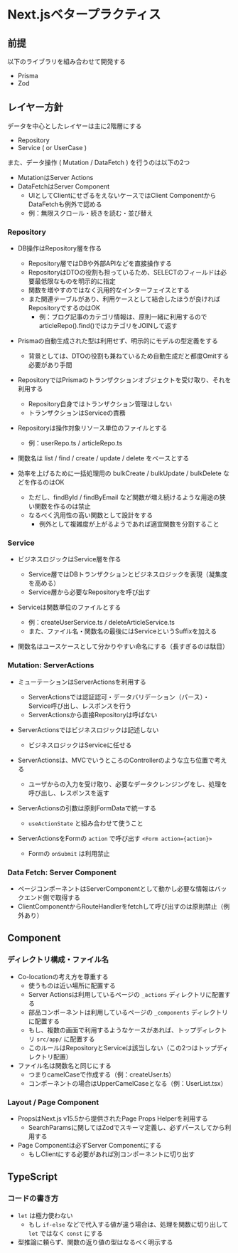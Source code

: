 # Next.jsベタープラクティス

## 前提

以下のライブラリを組み合わせて開発する

- Prisma
- Zod

## レイヤー方針

データを中心としたレイヤーは主に2階層にする

- Repository
- Service ( or UserCase )

また、データ操作 ( Mutation / DataFetch ) を行うのは以下の2つ

- MutationはServer Actions
- DataFetchはServer Component
  - UIとしてClientにせざるをえないケースではClient ComponentからDataFetchも例外で認める
  - 例：無限スクロール・続きを読む・並び替え

### Repository

- DB操作はRepository層を作る
  - Repository層ではDBや外部APIなどを直接操作する
  - RepositoryはDTOの役割も担っているため、SELECTのフィールドは必要最低限なものを明示的に指定
  - 関数を増やすのではなく汎用的なインターフェイスとする
  - また関連テーブルがあり、利用ケースとして結合したほうが良ければRepositoryでするのはOK
    - 例：ブログ記事のカテゴリ情報は、原則一緒に利用するのでarticleRepo().find()ではカテゴリをJOINして返す
- Prismaの自動生成された型は利用せず、明示的にモデルの型定義をする
  - 背景としては、DTOの役割も兼ねているため自動生成だと都度Omitする必要があり手間

- RepositoryではPrismaのトランザクションオブジェクトを受け取り、それを利用する
  - Repository自身ではトランザクション管理はしない
  - トランザクションはServiceの責務

- Repositoryは操作対象リソース単位のファイルとする
  - 例：userRepo.ts / articleRepo.ts

- 関数名は list / find / create / update / delete をベースとする
- 効率を上げるために一括処理用の bulkCreate / bulkUpdate / bulkDelete などを作るのはOK
  - ただし、findById / findByEmail など関数が増え続けるような用途の狭い関数を作るのは禁止
  - なるべく汎用性の高い関数として設計をする
    - 例外として複雑度が上がるようであれば適宜関数を分割すること


### Service

- ビジネスロジックはService層を作る
  - Service層ではDBトランザクションとビジネスロジックを表現（凝集度を高める）
  - Service層から必要なRepositoryを呼び出す
- Serviceは関数単位のファイルとする
  - 例：createUserService.ts / deleteArticleService.ts
  - また、ファイル名・関数名の最後にはServiceというSuffixを加える

- 関数名はユースケースとして分かりやすい命名にする（長すぎるのは駄目）

### Mutation: ServerActions

- ミューテーションはServerActionsを利用する
  - ServerActionsでは認証認可・データバリデーション（パース）・Service呼び出し、レスポンスを行う
  - ServerActionsから直接Repositoryは呼ばない
- ServerActionsではビジネスロジックは記述しない
  - ビジネスロジックはServiceに任せる

- ServerActionsは、MVCでいうところのControllerのような立ち位置で考える
  - ユーザからの入力を受け取り、必要なデータクレンジングをし、処理を呼び出し、レスポンスを返す

- ServerActionsの引数は原則FormDataで統一する
  - `useActionState` と組み合わせて使うこと

- ServerActionsをFormの `action` で呼び出す `<Form action={action}>` 
  - Formの `onSubmit` は利用禁止


### Data Fetch: Server Component

- ページコンポーネントはServerComponentとして動かし必要な情報はバックエンド側で取得する
- ClientComponentからRouteHandlerをfetchして呼び出すのは原則禁止（例外あり）

## Component

### ディレクトリ構成・ファイル名

- Co-locationの考え方を尊重する
  - 使うものは近い場所に配置する
  - Server Actionsは利用しているページの `_actions` ディレクトリに配置する
  - 部品コンポーネントは利用しているページの `_components` ディレクトリに配置する
  - もし、複数の画面で利用するようなケースがあれば、トップディレクトリ `src/app/` に配置する
  - このルールはRepositoryとServiceは該当しない（この2つはトップディレクトリ配置）
- ファイル名は関数名と同じにする
  - つまりcamelCaseで作成する（例：createUser.ts）
  - コンポーネントの場合はUpperCamelCaseとなる（例：UserList.tsx）

### Layout / Page Component

- PropsはNext.js v15.5から提供されたPage Props Helperを利用する
  - SearchParamsに関してはZodでスキーマ定義し、必ずパースしてから利用する
- Page Componentは必ずServer Componentにする
  - もしClientにする必要があれば別コンポーネントに切り出す

## TypeScript

### コードの書き方

- `let` は極力使わない
  - もし `if-else` などで代入する値が違う場合は、処理を関数に切り出して `let` ではなく `const` にする
- 型推論に頼らず、関数の返り値の型はなるべく明示する